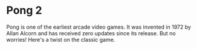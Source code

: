 # Pong 2
Pong is one of the earliest arcade video games. It was invented in 1972
by Allan Alcorn and has received zero updates since its release. But no
worries! Here's a twist on the classic game.
